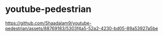 # youtube-pedestrian


https://github.com/Shaadalam9/youtube-pedestrian/assets/88769183/5303f4a5-52a2-4230-bd05-89a53927a5be


